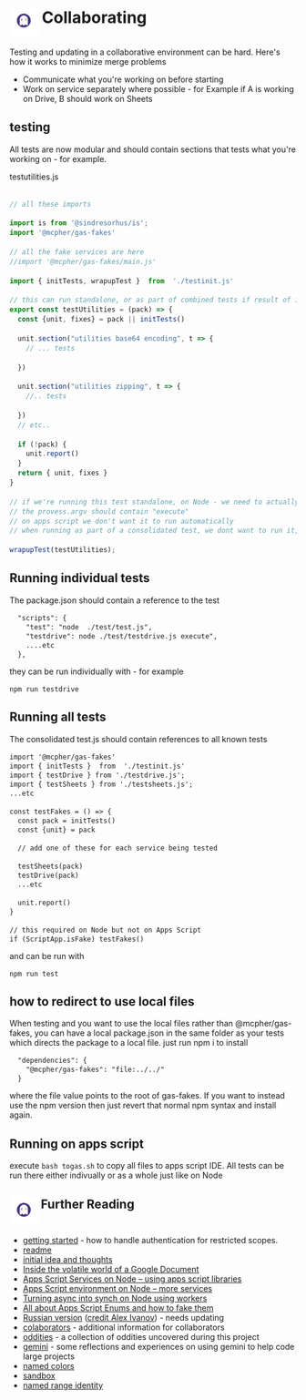# <img src="./logo.png" alt="gas-fakes logo" width="50" align="top">  Collaborating

Testing and updating in a collaborative environment can be hard. Here's how it works to minimize merge problems
- Communicate what you're working on before starting
- Work on service separately where possible - for Example if A is working on Drive, B should work on Sheets

## testing

All tests are now modular and should contain sections that tests what you're working on - for example.

testutilities.js

````js

// all these imports 

import is from '@sindresorhus/is';
import '@mcpher/gas-fakes'

// all the fake services are here
//import '@mcpher/gas-fakes/main.js'

import { initTests, wrapupTest }  from  './testinit.js'

// this can run standalone, or as part of combined tests if result of inittests is passed over
export const testUtilities = (pack) => {
  const {unit, fixes} = pack || initTests()

  unit.section("utilities base64 encoding", t => {
    // ... tests

  })

  unit.section("utilities zipping", t => {
    //.. tests
    
  })
  // etc..

  if (!pack) {
    unit.report()
  }
  return { unit, fixes }
}

// if we're running this test standalone, on Node - we need to actually kick it off
// the provess.argv should contain "execute" 
// on apps script we don't want it to run automatically
// when running as part of a consolidated test, we dont want to run it, as the caller will do that

wrapupTest(testUtilities);

````

## Running individual tests
The package.json should contain a reference to the test
````
  "scripts": {
    "test": "node  ./test/test.js",
    "testdrive": node ./test/testdrive.js execute",
    ....etc
  },
````
they can be run individually with - for example
````
npm run testdrive
````
## Running all tests
The consolidated test.js should contain references to all known tests
````
import '@mcpher/gas-fakes'
import { initTests }  from  './testinit.js'
import { testDrive } from './testdrive.js';
import { testSheets } from './testsheets.js';
...etc

const testFakes = () => {
  const pack = initTests()
  const {unit} = pack

  // add one of these for each service being tested
  
  testSheets(pack)
  testDrive(pack)
  ...etc
  
  unit.report()
}

// this required on Node but not on Apps Script
if (ScriptApp.isFake) testFakes()

````
and can be run with
````
npm run test
````

## how to redirect to use local files

When testing and you want to use the local files rather than @mcpher/gas-fakes, you can have a local package.json in the same folder as your tests which directs the package to a local file. just run npm i to install
````
  "dependencies": {
    "@mcpher/gas-fakes": "file:../../"
  }
````
where the file value points to the root of gas-fakes. If you want to instead use the npm version then just revert that normal npm syntax and install again. 



## Running on apps script

execute `bash togas.sh` to copy all files to apps script IDE. All tests can be run there either indivually or as a whole just like on Node

## <img src="./logo.png" alt="gas-fakes logo" width="50" align="top">  Further Reading

- [getting started](GETTING_STARTED.md) - how to handle authentication for restricted scopes.
- [readme](README.md)
- [initial idea and thoughts](https://ramblings.mcpher.com/a-proof-of-concept-implementation-of-apps-script-environment-on-node/)
- [Inside the volatile world of a Google Document](https://ramblings.mcpher.com/inside-the-volatile-world-of-a-google-document/)
- [Apps Script Services on Node – using apps script libraries](https://ramblings.mcpher.com/apps-script-services-on-node-using-apps-script-libraries/)
- [Apps Script environment on Node – more services](https://ramblings.mcpher.com/apps-script-environment-on-node-more-services/)
- [Turning async into synch on Node using workers](https://ramblings.mcpher.com/turning-async-into-synch-on-node-using-workers/)
- [All about Apps Script Enums and how to fake them](https://ramblings.mcpher.com/all-about-apps-script-enums-and-how-to-fake-them/)
- [Russian version](README.RU.md) ([credit Alex Ivanov](https://github.com/oshliaer)) - needs updating
- [colaborators](collaborators.md) - additional information for collaborators
- [oddities](oddities.md) - a collection of oddities uncovered during this project
- [gemini](gemini.md) - some reflections and experiences on using gemini to help code large projects
- [named colors](named-colors.md)
- [sandbox](sandbox.md)
- [named range identity](named-range-identity.md)
